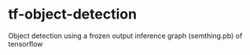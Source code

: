 # tf-object-detection
Object detection using a frozen output inference graph (semthing.pb) of tensorflow
